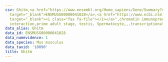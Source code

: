 ```yaml
---
csv: Ghitm,<a href="https://www.ensembl.org/Homo_sapiens/Gene/Summary?db=core;g=ENSMUSG00000041028"
  target="_blank">ENSMUSG00000041028</a>,<a href="https://www.ncbi.nlm.nih.gov/pubmed/25450459"
  target="_blank"><i class="fas fa-file"></i></a>",chromatin immunoprecipitation assay,direct
  interaction,prime adult stage, testis, Spermatocyte,,,transcriptional regulation,
data_alias: Ghitm
data_id: ENSMUSG00000041028
data_numevidence: 1
data_species: Mus musculus
data_taxid: '10090'
title: Ghitm
---
```

